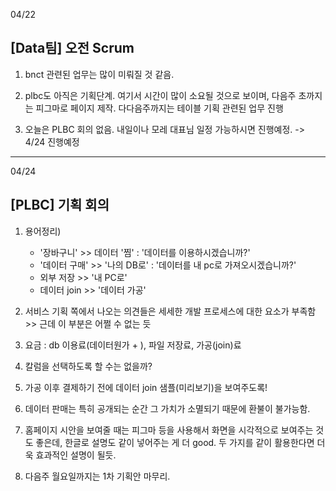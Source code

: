 04/22
## [Data팀] 오전 Scrum

1. bnct 관련된 업무는 많이 미뤄질 것 같음.
   
2. plbc도 아직은 기획단계. 여기서 시간이 많이 소요될 것으로 보이며, 다음주 초까지는 피그마로 페이지 제작.
   다다음주까지는 테이블 기획 관련된 업무 진행

3. 오늘은 PLBC 회의 없음. 내일이나 모레 대표님 일정 가능하시면 진행예정.
   -> 4/24 진행예정

---
04/24 
## [PLBC] 기획 회의

1. 용어정리)
   - '장바구니' >> 데이터 '찜' : '데이터를 이용하시겠습니까?'
   - '데이터 구매' >> '나의 DB로' : '데이터를 내 pc로 가져오시겠습니까?'
   - 외부 저장 >> '내 PC로'
   - 데이터 join >> '데이터 가공'
   
2. 서비스 기획 쪽에서 나오는 의견들은 세세한 개발 프로세스에 대한 요소가 부족함 >> 근데 이 부분은 어쩔 수 없는 듯

3. 요금 : db 이용료(데이터원가 + ), 파일 저장료, 가공(join)료

4. 칼럼을 선택하도록 할 수는 없을까?

5. 가공 이후 결제하기 전에 데이터 join 샘플(미리보기)을 보여주도록!

6. 데이터 판매는 특히 공개되는 순간 그 가치가 소멸되기 때문에 환불이 불가능함.

7. 홈페이지 시안을 보여줄 때는 피그마 등을 사용해서 화면을 시각적으로 보여주는 것도 좋은데, 한글로 설명도 같이 넣어주는 게 더 good.
   두 가지를 같이 활용한다면 더욱 효과적인 설명이 될듯.

8. 다음주 월요일까지는 1차 기획안 마무리.
